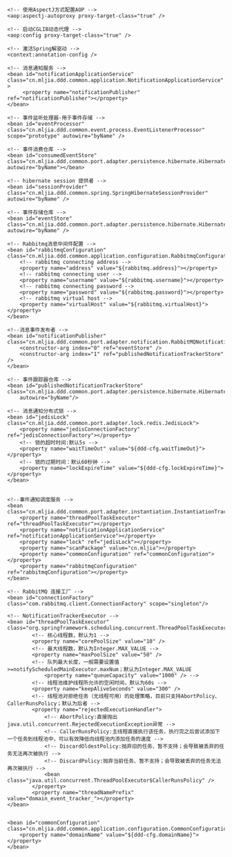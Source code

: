 <?xml version="1.0" encoding="UTF-8"?>
<beans xmlns="http://www.springframework.org/schema/beans"
	xmlns:context="http://www.springframework.org/schema/context"
	xmlns:xsi="http://www.w3.org/2001/XMLSchema-instance" xmlns:tx="http://www.springframework.org/schema/tx"
	xmlns:mvc="http://www.springframework.org/schema/mvc" xmlns:util="http://www.springframework.org/schema/util"
	xmlns:aop="http://www.springframework.org/schema/aop" xmlns:task="http://www.springframework.org/schema/task"
	xmlns:tool="http://www.springframework.org/schema/tool" xmlns:jms="http://www.springframework.org/schema/jms"
	xsi:schemaLocation="
        http://www.springframework.org/schema/beans http://www.springframework.org/schema/beans/spring-beans-4.2.xsd
        http://www.springframework.org/schema/context http://www.springframework.org/schema/context/spring-context-4.2.xsd
        http://www.springframework.org/schema/aop http://www.springframework.org/schema/aop/spring-aop-4.2.xsd
        http://www.springframework.org/schema/tx http://www.springframework.org/schema/tx/spring-tx-4.2.xsd
        http://www.springframework.org/schema/task http://www.springframework.org/schema/task/spring-task-4.2.xsd
        http://www.springframework.org/schema/mvc http://www.springframework.org/schema/mvc/spring-mvc-4.2.xsd
        http://www.springframework.org/schema/tool http://www.springframework.org/schema/tool/spring-tool-4.2.xsd
     	http://www.springframework.org/schema/jms http://www.springframework.org/schema/jms/spring-jms-4.2.xsd">

	<!-- 使用AspectJ方式配置AOP -->
	<aop:aspectj-autoproxy proxy-target-class="true" />

	<!-- 启动CGLIB动态代理 -->
	<aop:config proxy-target-class="true" />

	<!-- 激活Spring解驱动 -->
	<context:annotation-config />
 
	<!-- 消息通知服务 -->
	<bean id="notificationApplicationService" class="cn.mljia.ddd.common.application.NotificationApplicationService" >
		 <property name="notificationPublisher" ref="notificationPublisher"></property>
	</bean>

	<!-- 事件监听处理器-用于事件存储 -->
	<bean id="eventProcessor" class="cn.mljia.ddd.common.event.process.EventListenerProcessor" scope="prototype" autowire="byName" />
	
	<!-- 事件消费仓库 -->
	<bean id="consumedEventStore" class="cn.mljia.ddd.common.port.adapter.persistence.hibernate.HibernateConsumedEventStore" autowire="byName"></bean>

	<!-- hibernate session 提供者 -->
	<bean id="sessionProvider" class="cn.mljia.ddd.common.spring.SpringHibernateSessionProvider" autowire="byName" />
	
	<!-- 事件存储仓库 -->
	<bean id="eventStore" class="cn.mljia.ddd.common.port.adapter.persistence.hibernate.HibernateEventStore" autowire="byName" />

	<!-- Rabbitmq消息中间件配置 -->
	<bean id="rabbitmqConfiguration" class="cn.mljia.ddd.common.application.configuration.RabbitmqConfiguration">
		<!-- rabbitmq connecting address -->
		<property name="address" value="${rabbitmq.address}"></property>
		<!-- rabbitmq connecting user -->
		<property name="username" value="${rabbitmq.username}"></property>
		<!-- rabbitmq connecting password -->
		<property name="password" value="${rabbitmq.password}"></property>
		<!-- rabbitmq virtual host -->
		<property name="virtualHost" value="${rabbitmq.virtualHost}"></property>
	</bean>

	<!--消息事件发布者 -->
	<bean id="notificationPublisher" class="cn.mljia.ddd.common.port.adapter.notification.RabbitMQNotificationPublisher">
		<constructor-arg index="0" ref="eventStore" />
		<constructor-arg index="1" ref="publishedNotificationTrackerStore" />
	</bean>

	<!-- 事件跟踪器仓库 -->
	<bean id="publishedNotificationTrackerStore" class="cn.mljia.ddd.common.port.adapter.persistence.hibernate.HibernatePublishedNotificationTrackerStore"
		autowire="byName"/>

	<!-- 消息通知分布式锁 -->
	<bean id="jedisLock" class="cn.mljia.ddd.common.port.adapter.lock.redis.JedisLock">
		<property name="jedisConnectionFactory" ref="jedisConnectionFactory"></property>
		<!-- 锁的超时时间:默认5s -->
		<property name="waitTimeOut" value="${ddd-cfg.waitTimeOut}"></property>
		<!-- 锁的过期时间：默认60秒钟 -->
		<property name="lockExpireTime" value="${ddd-cfg.lockExpireTime}"></property>
	</bean>
 
	
	<!--事件通知调度服务 -->
	<bean class="cn.mljia.ddd.common.port.adapter.instantiation.InstantiationTracingProcessor">
		<property name="threadPoolTaskExecutor" ref="threadPoolTaskExecutor"></property>
		<property name="notificationApplicationService" ref="notificationApplicationService"></property>
		<property name="lock" ref="jedisLock"></property>
		<property name="scanPackage" value="cn.mljia"></property>
		<property name="commonConfiguration" ref="commonConfiguration"></property>
		<property name="rabbitmqConfiguration" ref="rabbitmqConfiguration"></property>
	</bean>

	<!-- RabbitMQ 连接工厂 -->    
    <bean id="connectionFactory" class="com.rabbitmq.client.ConnectionFactory" scope="singleton"/>
    
    <!-- NotificationTrackerExecutor -->
    <bean id="threadPoolTaskExecutor"   class="org.springframework.scheduling.concurrent.ThreadPoolTaskExecutor">
	        <!-- 核心线程数，默认为1 -->
	        <property name="corePoolSize" value="10" />
	        <!-- 最大线程数，默认为Integer.MAX_VALUE -->
	        <property name="maxPoolSize" value="50" />
	        <!-- 队列最大长度，一般需要设置值>=notifyScheduledMainExecutor.maxNum；默认为Integer.MAX_VALUE
	            <property name="queueCapacity" value="1000" /> -->
	        <!-- 线程池维护线程所允许的空闲时间，默认为60s -->
	        <property name="keepAliveSeconds" value="300" />
	        <!-- 线程池对拒绝任务（无线程可用）的处理策略，目前只支持AbortPolicy、CallerRunsPolicy；默认为后者 -->
	        <property name="rejectedExecutionHandler">
	            <!-- AbortPolicy:直接抛出java.util.concurrent.RejectedExecutionException异常 -->
	            <!-- CallerRunsPolicy:主线程直接执行该任务，执行完之后尝试添加下一个任务到线程池中，可以有效降低向线程池内添加任务的速度 -->
	            <!-- DiscardOldestPolicy:抛弃旧的任务、暂不支持；会导致被丢弃的任务无法再次被执行 -->
	            <!-- DiscardPolicy:抛弃当前任务、暂不支持；会导致被丢弃的任务无法再次被执行 -->
	            <bean class="java.util.concurrent.ThreadPoolExecutor$CallerRunsPolicy" />
	        </property>
	        <property name="threadNamePrefix" value="domain_event_tracker_"></property>
	</bean>


	<bean id="commonConfiguration" class="cn.mljia.ddd.common.application.configuration.CommonConfiguration">
		<property name="domainName" value="${ddd-cfg.domainName}"></property>
	</bean>


</beans>